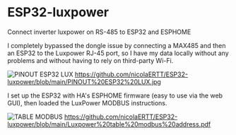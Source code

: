 # ESP32-luxpower
Connect inverter luxpower on RS-485 to ESP32 and ESPHOME

I completely bypassed the dongle issue by connecting a MAX485 and then an ESP32 to the Luxpower RJ-45 port, so I have my data locally without any problems and without having to rely on third-party Wi-Fi.

![PINOUT ESP32 LUX](https://github.com/user-attachments/assets/f36752d9-c978-4640-bb37-68654d0fe279)
https://github.com/nicolaERTT/ESP32-luxpower/blob/main/PINOUT%20ESP32%20LUX.jpg

I set up the ESP32 with HA's ESPHOME firmware (easy to use via the web GUI), then loaded the LuxPower MODBUS instructions.

![TABLE MODBUS](https://github.com/user-attachments/assets/995531ef-e892-45fa-9a34-43aa97b4a366)
https://github.com/nicolaERTT/ESP32-luxpower/blob/main/Luxpower%20table%20modbus%20address.pdf
